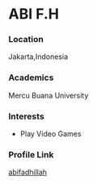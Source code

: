 # ABI F.H

### Location

Jakarta,Indonesia

### Academics

Mercu Buana University

### Interests

- Play Video Games

### Profile Link

[abifadhillah](https://github.com/abifadhillah)
